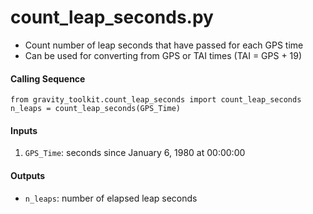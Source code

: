 count_leap_seconds.py
=====================

 - Count number of leap seconds that have passed for each GPS time
 - Can be used for converting from GPS or TAI times (TAI = GPS + 19)

#### Calling Sequence
```
from gravity_toolkit.count_leap_seconds import count_leap_seconds
n_leaps = count_leap_seconds(GPS_Time)
```

#### Inputs
 1. `GPS_Time`: seconds since January 6, 1980 at 00:00:00

#### Outputs
 - `n_leaps`: number of elapsed leap seconds
